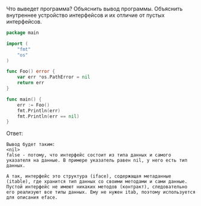 Что выведет программа? Объяснить вывод программы. Объяснить внутреннее устройство интерфейсов и их отличие от пустых интерфейсов.

```go
package main

import (
	"fmt"
	"os"
)

func Foo() error {
	var err *os.PathError = nil
	return err
}

func main() {
	err := Foo()
	fmt.Println(err)
	fmt.Println(err == nil)
}
```

Ответ:
```
Вывод будет таким:
<nil>
false - потому, что интерфейс состоит из типа данных и самого указателя на данные. В примере указатель равен nil, у него есть тип данных.

А так, интерфейс это структура (iface), содержащая метаданные (itable), где хранится тип данных со своими методами и сами данные. 
Пустой интерфейс не имеют никаких методов (контракт), следовательно его реализуют все типы данных. Ему не нужен itab, поэтому используется
для описания eface.
```
